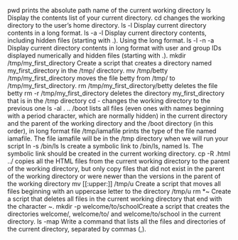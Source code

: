 pwd prints the absolute path name of the current working directory ls Display the contents list of your current directory. cd changes the working directory to the user’s home directory. ls -l Display current directory contents in a long format. ls -a -l Display current directory contents, including hidden files (starting with .). Using the long format. ls -l -n -a Display current directory contents in long format with user and group IDs displayed numerically and hidden files (starting with .). mkdir /tmp/my_first_directory Create a script that creates a directory named my_first_directory in the /tmp/ directory. mv /tmp/betty /tmp/my_first_directory moves the file betty from /tmp/ to /tmp/my_first_directory. rm /tmp/my_first_directory/betty deletes the file betty rm -r /tmp/my_first_directory deletes the directory my_first_directory that is in the /tmp directory cd - changes the working directory to the previous one ls -al . .. /boot lists all files (even ones with names beginning with a period character, which are normally hidden) in the current directory and the parent of the working directory and the /boot directory (in this order), in long format file /tmp/iamafile prints the type of the file named iamafile. The file iamafile will be in the /tmp directory when we will run your script ln -s /bin/ls ls create a symbolic link to /bin/ls, named ls. The symbolic link should be created in the current working directory. cp -R .html ../ copies all the HTML files from the current working directory to the parent of the working directory, but only copy files that did not exist in the parent of the working directory or were newer than the versions in the parent of the working directory mv [[:upper:]] /tmp/u Create a script that moves all files beginning with an uppercase letter to the directory /tmp/u rm *~ Create a script that deletes all files in the current working directory that end with the character ~. mkdir -p welcome/to/schoolCreate a script that creates the directories welcome/, welcome/to/ and welcome/to/school in the current directory. ls -map Write a command that lists all the files and directories of the current directory, separated by commas (,).
